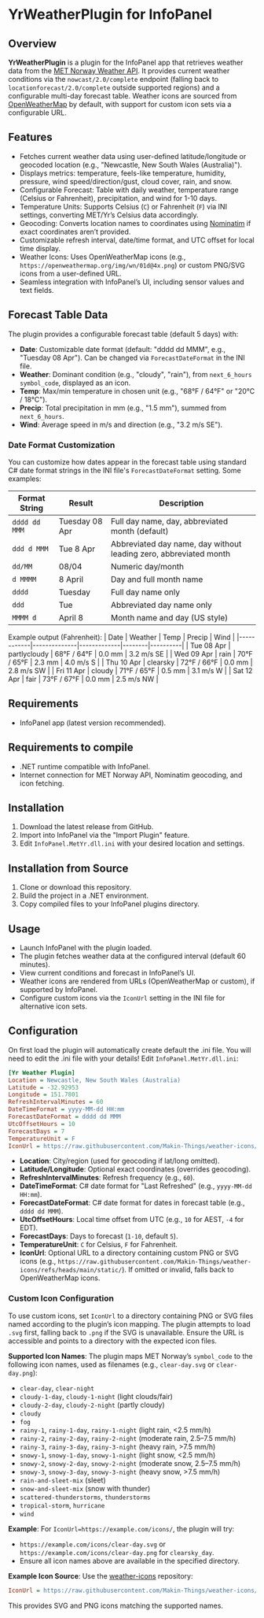 # YrWeatherPlugin for InfoPanel

## Overview

**YrWeatherPlugin** is a plugin for the InfoPanel app that retrieves weather data from the [MET Norway Weather API](https://api.met.no/). It provides current weather conditions via the `nowcast/2.0/complete` endpoint (falling back to `locationforecast/2.0/complete` outside supported regions) and a configurable multi-day forecast table. Weather icons are sourced from [OpenWeatherMap](https://openweathermap.org/) by default, with support for custom icon sets via a configurable URL.

## Features
- Fetches current weather data using user-defined latitude/longitude or geocoded location (e.g., "Newcastle, New South Wales (Australia)").
- Displays metrics: temperature, feels-like temperature, humidity, pressure, wind speed/direction/gust, cloud cover, rain, and snow.
- Configurable Forecast: Table with daily weather, temperature range (Celsius or Fahrenheit), precipitation, and wind for 1-10 days.
- Temperature Units: Supports Celsius (`C`) or Fahrenheit (`F`) via INI settings, converting MET/Yr’s Celsius data accordingly.
- Geocoding: Converts location names to coordinates using [Nominatim](https://nominatim.openstreetmap.org/) if exact coordinates aren’t provided.
- Customizable refresh interval, date/time format, and UTC offset for local time display.
- Weather Icons: Uses OpenWeatherMap icons (e.g., `https://openweathermap.org/img/wn/01d@4x.png`) or custom PNG/SVG icons from a user-defined URL.
- Seamless integration with InfoPanel’s UI, including sensor values and text fields.

## Forecast Table Data
The plugin provides a configurable forecast table (default 5 days) with:
- **Date**: Customizable date format (default: "dddd dd MMM", e.g., "Tuesday 08 Apr"). Can be changed via `ForecastDateFormat` in the INI file.
- **Weather**: Dominant condition (e.g., "cloudy", "rain"), from `next_6_hours` `symbol_code`, displayed as an icon.
- **Temp**: Max/min temperature in chosen unit (e.g., "68°F / 64°F" or "20°C / 18°C").
- **Precip**: Total precipitation in mm (e.g., "1.5 mm"), summed from `next_6_hours`.
- **Wind**: Average speed in m/s and direction (e.g., "3.2 m/s SE").

### Date Format Customization
You can customize how dates appear in the forecast table using standard C# date format strings in the INI file's `ForecastDateFormat` setting. Some examples:

| Format String | Result | Description |
|---------------|--------|-------------|
| `dddd dd MMM` | Tuesday 08 Apr | Full day name, day, abbreviated month (default) |
| `ddd d MMM` | Tue 8 Apr | Abbreviated day name, day without leading zero, abbreviated month |
| `dd/MM` | 08/04 | Numeric day/month |
| `d MMMM` | 8 April | Day and full month name |
| `dddd` | Tuesday | Full day name only |
| `ddd` | Tue | Abbreviated day name only |
| `MMMM d` | April 8 | Month name and day (US style) |

Example output (Fahrenheit):
| Date       | Weather      | Temp        | Precip | Wind     |
|------------|--------------|-------------|--------|----------|
| Tue 08 Apr | partlycloudy | 68°F / 64°F | 0.0 mm | 3.2 m/s SE |
| Wed 09 Apr | rain         | 70°F / 65°F | 2.3 mm | 4.0 m/s S  |
| Thu 10 Apr | clearsky     | 72°F / 66°F | 0.0 mm | 2.8 m/s SW |
| Fri 11 Apr | cloudy       | 71°F / 65°F | 0.5 mm | 3.1 m/s W  |
| Sat 12 Apr | fair         | 73°F / 67°F | 0.0 mm | 2.5 m/s NW |

## Requirements
- InfoPanel app (latest version recommended).

## Requirements to compile
- .NET runtime compatible with InfoPanel.
- Internet connection for MET Norway API, Nominatim geocoding, and icon fetching.

## Installation
1. Download the latest release from GitHub.
2. Import into InfoPanel via the "Import Plugin" feature.
3. Edit `InfoPanel.MetYr.dll.ini` with your desired location and settings.

## Installation from Source
1. Clone or download this repository.
2. Build the project in a .NET environment.
3. Copy compiled files to your InfoPanel plugins directory.

## Usage
- Launch InfoPanel with the plugin loaded.
- The plugin fetches weather data at the configured interval (default 60 minutes).
- View current conditions and forecast in InfoPanel’s UI.
- Weather icons are rendered from URLs (OpenWeatherMap or custom), if supported by InfoPanel.
- Configure custom icons via the `IconUrl` setting in the INI file for alternative icon sets.

## Configuration
On first load the plugin will automatically create default the .ini file. You will need to edit the .ini file with your details!
Edit `InfoPanel.MetYr.dll.ini`:
```ini
[Yr Weather Plugin]
Location = Newcastle, New South Wales (Australia)
Latitude = -32.92953
Longitude = 151.7801
RefreshIntervalMinutes = 60
DateTimeFormat = yyyy-MM-dd HH:mm
ForecastDateFormat = dddd dd MMM
UtcOffsetHours = 10
ForecastDays = 7
TemperatureUnit = F
IconUrl = https://raw.githubusercontent.com/Makin-Things/weather-icons/refs/heads/main/static/
```
- **Location**: City/region (used for geocoding if lat/long omitted).
- **Latitude/Longitude**: Optional exact coordinates (overrides geocoding).
- **RefreshIntervalMinutes**: Refresh frequency (e.g., `60`).
- **DateTimeFormat**: C# date format for "Last Refreshed" (e.g., `yyyy-MM-dd HH:mm`).
- **ForecastDateFormat**: C# date format for dates in forecast table (e.g., `dddd dd MMM`).
- **UtcOffsetHours**: Local time offset from UTC (e.g., `10` for AEST, `-4` for EDT).
- **ForecastDays**: Days to forecast (`1-10`, default `5`).
- **TemperatureUnit**: `C` for Celsius, `F` for Fahrenheit.
- **IconUrl**: Optional URL to a directory containing custom PNG or SVG icons (e.g., `https://raw.githubusercontent.com/Makin-Things/weather-icons/refs/heads/main/static/`). If omitted or invalid, falls back to OpenWeatherMap icons.

### Custom Icon Configuration
To use custom icons, set `IconUrl` to a directory containing PNG or SVG files named according to the plugin’s icon mapping. The plugin attempts to load `.svg` first, falling back to `.png` if the SVG is unavailable. Ensure the URL is accessible and points to a directory with the expected icon files.

**Supported Icon Names**:
The plugin maps MET Norway’s `symbol_code` to the following icon names, used as filenames (e.g., `clear-day.svg` or `clear-day.png`):
- `clear-day`, `clear-night`
- `cloudy-1-day`, `cloudy-1-night` (light clouds/fair)
- `cloudy-2-day`, `cloudy-2-night` (partly cloudy)
- `cloudy`
- `fog`
- `rainy-1`, `rainy-1-day`, `rainy-1-night` (light rain, <2.5 mm/h)
- `rainy-2`, `rainy-2-day`, `rainy-2-night` (moderate rain, 2.5–7.5 mm/h)
- `rainy-3`, `rainy-3-day`, `rainy-3-night` (heavy rain, >7.5 mm/h)
- `snowy-1`, `snowy-1-day`, `snowy-1-night` (light snow, <2.5 mm/h)
- `snowy-2`, `snowy-2-day`, `snowy-2-night` (moderate snow, 2.5–7.5 mm/h)
- `snowy-3`, `snowy-3-day`, `snowy-3-night` (heavy snow, >7.5 mm/h)
- `rain-and-sleet-mix` (sleet)
- `snow-and-sleet-mix` (snow with thunder)
- `scattered-thunderstorms`, `thunderstorms`
- `tropical-storm`, `hurricane`
- `wind`

**Example**:
For `IconUrl=https://example.com/icons/`, the plugin will try:
- `https://example.com/icons/clear-day.svg` or `https://example.com/icons/clear-day.png` for `clearsky_day`.
- Ensure all icon names above are available in the specified directory.

**Example Icon Source**:
Use the [weather-icons](https://github.com/Makin-Things/weather-icons) repository:
```ini
IconUrl = https://raw.githubusercontent.com/Makin-Things/weather-icons/refs/heads/main/static/
```
This provides SVG and PNG icons matching the supported names.
